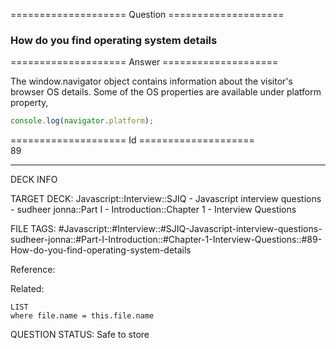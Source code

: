 ==================== Question ====================  

### How do you find operating system details  

==================== Answer ====================  

The window.navigator object contains information about the visitor's browser OS
details. Some of the OS properties are available under platform property,

```javascript
console.log(navigator.platform);
```

==================== Id ====================  
89
<!--ID: 1707879841279-->

---

DECK INFO

TARGET DECK: Javascript::Interview::SJIQ - Javascript interview questions - sudheer jonna::Part I - Introduction::Chapter 1 - Interview Questions

FILE TAGS: #Javascript::#Interview::#SJIQ-Javascript-interview-questions-sudheer-jonna::#Part-I-Introduction::#Chapter-1-Interview-Questions::#89-How-do-you-find-operating-system-details

Reference:

Related:

```dataview
LIST
where file.name = this.file.name
```
QUESTION STATUS: Safe to store
